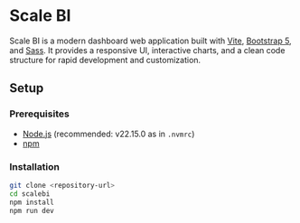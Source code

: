 # Scale BI

Scale BI is a modern dashboard web application built with [Vite](https://vitejs.dev/), [Bootstrap 5](https://getbootstrap.com/), and [Sass](https://sass-lang.com/). It provides a responsive UI, interactive charts, and a clean code structure for rapid development and customization.

## Setup

### Prerequisites

- [Node.js](https://nodejs.org/) (recommended: v22.15.0 as in `.nvmrc`)
- [npm](https://www.npmjs.com/)

### Installation

```sh
git clone <repository-url>
cd scalebi
npm install
npm run dev
```

